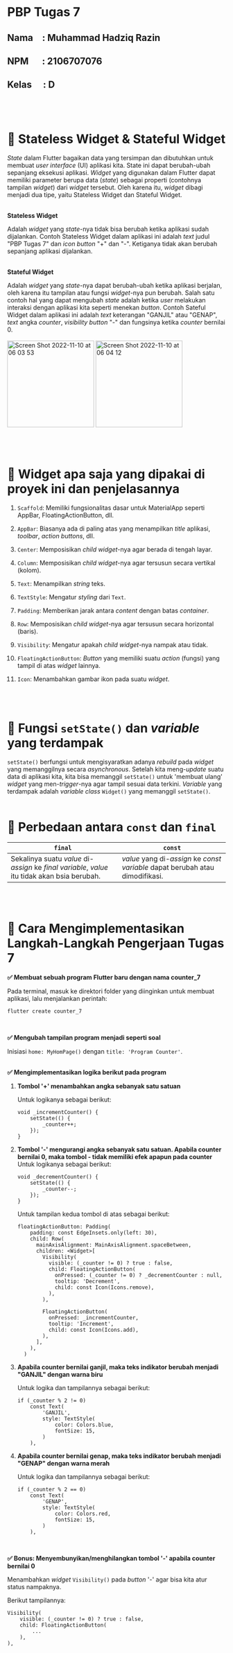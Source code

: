 # **PBP Tugas 7**

## **Nama**&emsp;: Muhammad Hadziq Razin
## **NPM** &nbsp;&emsp;: 2106707076
## **Kelas** &emsp;: D

#

<br>

# **📱 Stateless Widget & Stateful Widget**

_State_ dalam Flutter bagaikan data yang tersimpan dan dibutuhkan untuk membuat _user interface_ (UI) aplikasi kita. State ini dapat berubah-ubah sepanjang eksekusi aplikasi. _Widget_ yang digunakan dalam Flutter dapat memiliki parameter berupa data (_state_) sebagai properti (contohnya tampilan _widget_) dari _widget_ tersebut. Oleh karena itu, _widget_ dibagi menjadi dua tipe, yaitu Stateless Widget dan Stateful Widget.
<br>
<br>

**Stateless Widget**

Adalah _widget_ yang _state_-nya tidak bisa berubah ketika aplikasi sudah dijalankan. Contoh Stateless Widget dalam aplikasi ini adalah _text_ judul "PBP Tugas 7" dan _icon button_ "+" dan "-". Ketiganya tidak akan berubah sepanjang aplikasi dijalankan.
<br>
<br>

**Stateful Widget**

Adalah _widget_ yang _state_-nya dapat berubah-ubah ketika aplikasi berjalan, oleh karena itu tampilan atau fungsi _widget_-nya pun berubah. Salah satu contoh hal yang dapat mengubah _state_ adalah ketika _user_ melakukan interaksi dengan aplikasi kita seperti menekan _button_. Contoh Sateful Widget dalam aplikasi ini adalah _text_ keterangan "GANJIL" atau "GENAP", _text_ angka _counter_, _visibility button_ "-" dan fungsinya ketika _counter_ bernilai 0.
<br>
<br>
<img width="200" alt="Screen Shot 2022-11-10 at 06 03 53" src="https://user-images.githubusercontent.com/88391977/200960967-bb6d45c0-98cc-4265-ae48-50266a6a497f.png"> <img width="200" alt="Screen Shot 2022-11-10 at 06 04 12" src="https://user-images.githubusercontent.com/88391977/200961054-b2649a73-c9a4-42cb-923f-dc8c8495949c.png">

<br>
<br>

# **📱 Widget apa saja yang dipakai di proyek ini dan penjelasannya**

1. `Scaffold`: Memiliki fungsionalitas dasar untuk MaterialApp seperti AppBar, FloatingActionButton, dll.

2. `AppBar`: Biasanya ada di paling atas yang menampilkan _title_ aplikasi, _toolbar_, _action buttons_, dll.

3. `Center`: Memposisikan _child widget_-nya agar berada di tengah layar.

4. `Column`: Memposisikan _child widget_-nya agar tersusun secara vertikal (kolom).

5. `Text`: Menampilkan _string_ teks.

6. `TextStyle`: Mengatur _styling_ dari `Text`.

7. `Padding`: Memberikan jarak antara _content_ dengan batas _container_.

8. `Row`: Memposisikan _child widget_-nya agar tersusun secara horizontal (baris).

9. `Visibility`: Mengatur apakah _child widget_-nya nampak atau tidak.

10. `FloatingActionButton`: _Button_ yang memiliki suatu _action_ (fungsi) yang tampil di atas _widget_ lainnya.

11. `Icon`: Menambahkan gambar ikon pada suatu _widget_.
<br>
<br>

# **📱 Fungsi `setState()` dan _variable_ yang terdampak**

`setState()` berfungsi untuk mengisyaratkan adanya _rebuild_ pada _widget_ yang memanggilnya secara _asynchronous_. Setelah kita meng-_update_ suatu data di aplikasi kita, kita bisa memanggil `setState()` untuk 'membuat ulang' _widget_ yang men-_trigger_-nya agar tampil sesuai data terkini. _Variable_ yang terdampak adalah _variable class_ `Widget()` yang memanggil `setState()`.
<br>
<br>

# **📱 Perbedaan antara `const` dan `final`**

`final` | `const`
--------| -------
Sekalinya suatu _value_ di-_assign_ ke _final variable_, _value_ itu tidak akan bsia berubah. | _value_ yang di-_assign_ ke _const variable_ dapat berubah atau dimodifikasi.
<br>
<br>

# **📱 Cara Mengimplementasikan Langkah-Langkah Pengerjaan Tugas 7**

**✅ Membuat sebuah program Flutter baru dengan nama counter_7**

Pada terminal, masuk ke direktori folder yang diinginkan untuk membuat aplikasi, lalu menjalankan perintah:
```
flutter create counter_7
```
<br>

**✅ Mengubah tampilan program menjadi seperti soal**

Inisiasi `home: MyHomPage()` dengan `title: 'Program Counter'`.
<br>
<br>

**✅ Mengimplementasikan logika berikut pada program**

1. **Tombol '+' menambahkan angka sebanyak satu satuan**

    Untuk logikanya sebagai berikut:
    ```
    void _incrementCounter() {
        setState(() {
            _counter++;
        });
    }
    ```

2. **Tombol '-' mengurangi angka sebanyak satu satuan. Apabila counter bernilai 0, maka tombol - tidak memiliki efek apapun pada counter**<br>
    Untuk logikanya sebagai berikut:
    ```
    void _decrementCounter() {
        setState(() {
            _counter--;
        });
    }
    ```
    Untuk tampilan kedua tombol di atas sebagai berikut:
    ```
    floatingActionButton: Padding(
        padding: const EdgeInsets.only(left: 30),
        child: Row(
          mainAxisAlignment: MainAxisAlignment.spaceBetween,
          children: <Widget>[
            Visibility(
              visible: (_counter != 0) ? true : false,
              child: FloatingActionButton(
                onPressed: (_counter != 0) ? _decrementCounter : null,
                tooltip: 'Decrement',
                child: const Icon(Icons.remove),
              ),
            ),

            FloatingActionButton(
              onPressed: _incrementCounter,
              tooltip: 'Increment',
              child: const Icon(Icons.add),
            ),
          ],
        ),
      )
    ```

3. **Apabila counter bernilai ganjil, maka teks indikator berubah menjadi "GANJIL" dengan warna biru**

    Untuk logika dan tampilannya sebagai berikut:
    ```
    if (_counter % 2 != 0)
        const Text(
            'GANJIL',
            style: TextStyle(
                color: Colors.blue,
                fontSize: 15,
            )
        ),
    ```

4. **Apabila counter bernilai genap, maka teks indikator berubah menjadi "GENAP" dengan warna merah**

    Untuk logika dan tampilannya sebagai berikut:
    ```
    if (_counter % 2 == 0)
        const Text(
            'GENAP',
            style: TextStyle(
                color: Colors.red,
                fontSize: 15,
            )
        ),
    ```
<br>

**✅ Bonus: Menyembunyikan/menghilangkan tombol '-' apabila counter bernilai 0**<br>

Menambahkan _widget_ `Visibility()` pada _button_ '-' agar bisa kita atur status nampaknya.

Berikut tampilannya:
```
Visibility(
    visible: (_counter != 0) ? true : false,
    child: FloatingActionButton( 
        ...
    ),
),
```